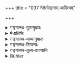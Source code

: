 +++
title = "037 नेक्षेतोद्यन्तम् आदित्यम्"

+++

<details><summary>गङ्गानथ-मूलानुवादः</summary>

He shall not look at the Sun when rising, nor when setting, nor when it is eclipsed, nor when it is in water, nor when it has reached the middle of the sky.—(37)
</details>

<details><summary>मेधातिथिः</summary>

**उपसृष्टो** ग्रहोपरक्तः । उदके प्रतिबिम्बितो **वारिस्थः** । नभः अन्तरिक्षं तस्य मध्यगतं पश्येन् न मध्याह्नकाले ॥ ४.३७ ॥
</details>

<details><summary>गङ्गानथ-भाष्यानुवादः</summary>

‘*Eclipsed*’—Hidden by eclipse.’

‘*In water*’—Reflected in water.

‘*When it has reached the middle* *of* *the sky*’—*i.e*., at midday—one shall not look at the Sun.—(37).
</details>

<details><summary>गङ्गानथ-टिप्पन्यः</summary>

This verse is quoted in *Aparārka* (p. 180);—in *Mitākṣarā* (on 1.135), in the sense that looking at the Sun is forbidden only at stated times, not always, as seems to be implied by Yājñavalkya’s words;—in
*Vīramitrodaya* (Saṃskāra, p. 494), which explains ‘*uparaktam*’ (*v.
l*. ‘*upasṛṣṭam*’) as ‘eclipsed’;—again on p. 578, as mentioning things that should not be looked at;—in *Smṛtitattva* (p. 162), which adds that the prohibition of looking at the eclipsed sun is not applicable to that seeing of the eclipse which has been clearly enjoined as conducive to great merit;—in *Vidhānapārijāta* (II, p. 476);—in *Puruṣārthacintāmaṇi* (p. 346);—in *Hemādri* (Kāla, p. 388) as prohibiting the house-holder seeing the eclipsed sun;—in *Saṃskāramayūkha* (p. 71);—in
*Smṛticandrikā* (p. 124), which explains ‘*upasṛṣṭam*’ as ‘eclipsed’;—in
*Saṃskāraratnamālā* (p. 292);—in *Smṛtisāroddhāra* (p. 320);—in
*Varṣakriyākaumudī* (p. 94), which says that ‘*īkṣaṇa*’ cannot be taken
as standing for mere *knowing* (as some people have held), and that it does not prohibit the first *seeing* of the eclipse, which is necessary to entitle the man to bathe; what is forbidden is only the unnecessary
*repeated* seeing of the eclipse;—and in *Śuddhikaumudī* (p. 218).
</details>

<details><summary>गङ्गानथ-तुल्य-वाक्यानि</summary>

*Āpastamba Dharmasūtra* (1.31.18).—‘One should avoid looking at the sun
rising and setting.’

*Viṣṇu* (7.17, 18).—‘He shall not look at the sun rising,—nor when
setting.’

*Yājñavalkya* (1.137).—‘He shall not look at the sun, nor at a naked
woman....’

*Pāraskara* (2.7.6 ).—‘ He shall not do the following—looking at a
water-reservoir, tree-climbing, fruit-gathering, entering a man-hole, public bathing, traversing dangerous situations, looking at the sun, and begging.’

*Baudhāyana* (2.3.31).—‘He shall not look at the sun at the time of
rising or of setting.’

*Hārīta* (Aparārka, p. 180).—‘He shall not look at the naked man or the
naked woman; nor the rising or setting sun and moon.’

*Mahābhārata* (13.104, 17-18).—\[Same as Manu.\]
</details>

<details><summary>Bühler</summary>

037	Let him never look at the sun, when he sets or rises, is eclipsed or reflected in water, or stands in the middle of the sky.
</details>
